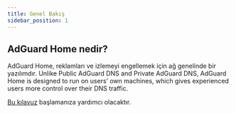 ```yaml
---
title: Genel Bakış
sidebar_position: 1
---
```


## AdGuard Home nedir?

AdGuard Home, reklamları ve izlemeyi engellemek için ağ genelinde bir yazılımdır. Unlike Public AdGuard DNS and Private AdGuard DNS, AdGuard Home is designed to run on users’ own machines, which gives experienced users more control over their DNS traffic.

[Bu kılavuz](getting-started.md) başlamanıza yardımcı olacaktır.
